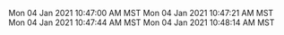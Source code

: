 Mon 04 Jan 2021 10:47:00 AM MST
Mon 04 Jan 2021 10:47:21 AM MST
Mon 04 Jan 2021 10:47:44 AM MST
Mon 04 Jan 2021 10:48:14 AM MST
